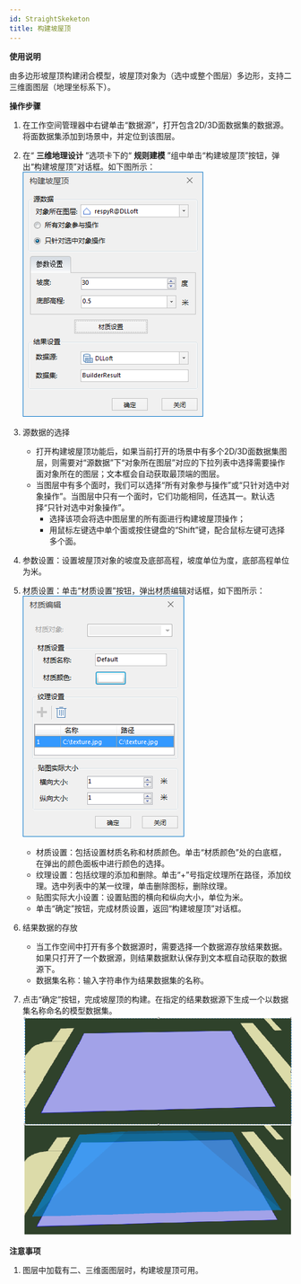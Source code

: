 ```yaml
---
id: StraightSkeketon
title: 构建坡屋顶
---
```

**使用说明**

由多边形坡屋顶构建闭合模型，坡屋顶对象为（选中或整个图层）多边形，支持二三维面图层（地理坐标系下）。

**操作步骤**

  1. 在工作空间管理器中右键单击“数据源”，打开包含2D/3D面数据集的数据源。将面数据集添加到场景中，并定位到该图层。
  2. 在“ **三维地理设计** ”选项卡下的“ **规则建模** ”组中单击“构建坡屋顶”按钮，弹出“构建坡屋顶”对话框。如下图所示：  
![图：“构建坡屋顶”对话框  ](../img/StraightSkeketon_Dialog.png)  

  3. 源数据的选择 
       * 打开构建坡屋顶功能后，如果当前打开的场景中有多个2D/3D面数据集图层，则需要对“源数据”下“对象所在图层”对应的下拉列表中选择需要操作面对象所在的图层；文本框会自动获取最顶端的图层。
       * 当图层中有多个面时，我们可以选择“所有对象参与操作”或“只针对选中对象操作”。当图层中只有一个面时，它们功能相同，任选其一。默认选择“只针对选中对象操作”。 
         * 选择该项会将选中图层里的所有面进行构建坡屋顶操作；
         * 用鼠标左键选中单个面或按住键盘的“Shift”键，配合鼠标左键可选择多个面。
  4. 参数设置：设置坡屋顶对象的坡度及底部高程，坡度单位为度，底部高程单位为米。
  5. 材质设置：单击“材质设置”按钮，弹出材质编辑对话框，如下图所示：  
![图：“材质编辑”对话框 ](../img/TextureSet_Dialog.png)  
 
       * 材质设置：包括设置材质名称和材质颜色。单击“材质颜色”处的白底框，在弹出的颜色面板中进行颜色的选择。
       * 纹理设置：包括纹理的添加和删除。单击“+”号指定纹理所在路径，添加纹理。选中列表中的某一纹理，单击删除图标，删除纹理。
       * 贴图实际大小设置：设置贴图的横向和纵向大小，单位为米。
       * 单击“确定”按钮，完成材质设置，返回“构建坡屋顶”对话框。
  6. 结果数据的存放 
       * 当工作空间中打开有多个数据源时，需要选择一个数据源存放结果数据。如果只打开了一个数据源，则结果数据默认保存到文本框自动获取的数据源下。
       * 数据集名称：输入字符串作为结果数据集的名称。
  7. 点击“确定”按钮，完成坡屋顶的构建。在指定的结果数据源下生成一个以数据集名称命名的模型数据集。  
![图：坡屋顶效果图](../img/StraightSkeketon_Result.png)    
  
**注意事项**

 1. 图层中加载有二、三维面图层时，构建坡屋顶可用。

 

